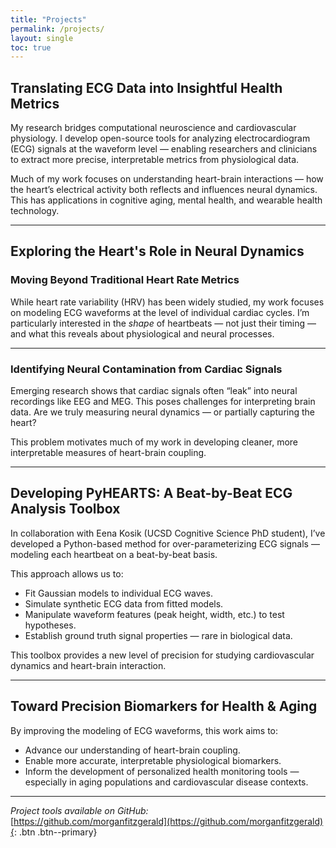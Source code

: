 ```yaml
---
title: "Projects"
permalink: /projects/
layout: single
toc: true
---
```



## Translating ECG Data into Insightful Health Metrics

My research bridges computational neuroscience and cardiovascular physiology. I develop open-source tools for analyzing electrocardiogram (ECG) signals at the waveform level — enabling researchers and clinicians to extract more precise, interpretable metrics from physiological data.

Much of my work focuses on understanding heart-brain interactions — how the heart’s electrical activity both reflects and influences neural dynamics. This has applications in cognitive aging, mental health, and wearable health technology.

---

## Exploring the Heart's Role in Neural Dynamics

### Moving Beyond Traditional Heart Rate Metrics

While heart rate variability (HRV) has been widely studied, my work focuses on modeling ECG waveforms at the level of individual cardiac cycles. I’m particularly interested in the *shape* of heartbeats — not just their timing — and what this reveals about physiological and neural processes.

---

### Identifying Neural Contamination from Cardiac Signals

Emerging research shows that cardiac signals often “leak” into neural recordings like EEG and MEG. This poses challenges for interpreting brain data. Are we truly measuring neural dynamics — or partially capturing the heart?

This problem motivates much of my work in developing cleaner, more interpretable measures of heart-brain coupling.

---

## Developing PyHEARTS: A Beat-by-Beat ECG Analysis Toolbox

In collaboration with Eena Kosik (UCSD Cognitive Science PhD student), I’ve developed a Python-based method for over-parameterizing ECG signals — modeling each heartbeat on a beat-by-beat basis.

This approach allows us to:
- Fit Gaussian models to individual ECG waves.
- Simulate synthetic ECG data from fitted models.
- Manipulate waveform features (peak height, width, etc.) to test hypotheses.
- Establish ground truth signal properties — rare in biological data.

This toolbox provides a new level of precision for studying cardiovascular dynamics and heart-brain interaction.

---

## Toward Precision Biomarkers for Health & Aging

By improving the modeling of ECG waveforms, this work aims to:
- Advance our understanding of heart-brain coupling.
- Enable more accurate, interpretable physiological biomarkers.
- Inform the development of personalized health monitoring tools — especially in aging populations and cardiovascular disease contexts.

---

*Project tools available on GitHub:*  
[https://github.com/morganfitzgerald](https://github.com/morganfitzgerald){: .btn .btn--primary}

